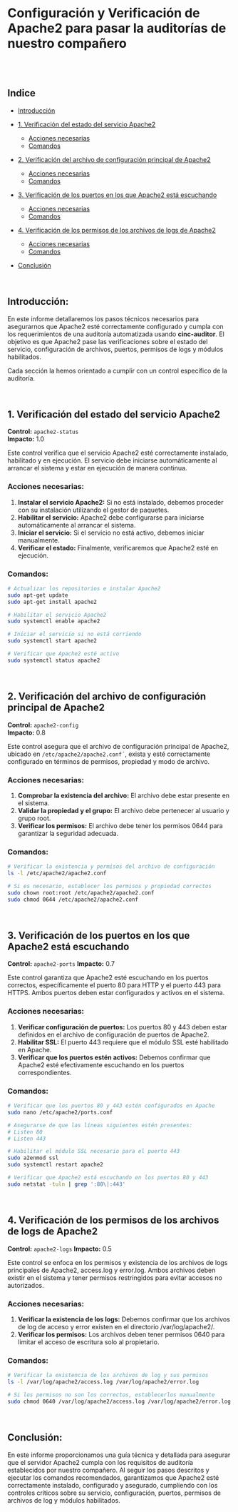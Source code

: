 # Configuración y Verificación de Apache2 para pasar la auditorías de nuestro compañero

<br><br>

## Indice
-  [Introducción](#introducción)
- [1. Verificación del estado del servicio Apache2](#1-verificación-del-estado-del-servicio-apache2)
  - [Acciones necesarias](#acciones-necesarias)
  - [Comandos](#comandos)
  
- [2. Verificación del archivo de configuración principal de Apache2](#2-verificación-del-archivo-de-configuración-principal-de-apache2)
  - [Acciones necesarias](#acciones-necesarias-1)
  - [Comandos](#comandos-1)
  
- [3. Verificación de los puertos en los que Apache2 está escuchando](#3-verificación-de-los-puertos-en-los-que-apache2-está-escuchando)
  - [Acciones necesarias](#acciones-necesarias-2)
  - [Comandos](#comandos-2)
  
- [4. Verificación de los permisos de los archivos de logs de Apache2](#4-verificación-de-los-permisos-de-los-archivos-de-logs-de-apache2)
  - [Acciones necesarias](#acciones-necesarias-3)
  - [Comandos](#comandos-3)

- [Conclusión](#conclusión)

<br>

## Introducción:

En este informe detallaremos los pasos técnicos necesarios para asegurarnos que Apache2 esté correctamente configurado y cumpla con los requerimientos de una auditoría automatizada usando **cinc-auditor**. El objetivo es que Apache2 pase las verificaciones sobre el estado del servicio, configuración de archivos, puertos, permisos de logs y módulos habilitados.

Cada sección la hemos orientado a cumplir con un control específico de la auditoría.

<br>

## 1. Verificación del estado del servicio Apache2
**Control:** `apache2-status`  
**Impacto:** 1.0

Este control verifica que el servicio Apache2 esté correctamente instalado, habilitado y en ejecución. El servicio debe iniciarse automáticamente al arrancar el sistema y estar en ejecución de manera continua.

### Acciones necesarias:

1. **Instalar el servicio Apache2:** Si no está instalado, debemos proceder con su instalación utilizando el gestor de paquetes.
2. **Habilitar el servicio:** Apache2 debe configurarse para iniciarse automáticamente al arrancar el sistema.
3. **Iniciar el servicio:** Si el servicio no está activo, debemos iniciar manualmente.
4. **Verificar el estado:** Finalmente, verificaremos que Apache2 esté en ejecución.

### Comandos:

```bash
# Actualizar los repositorios e instalar Apache2
sudo apt-get update
sudo apt-get install apache2

# Habilitar el servicio Apache2
sudo systemctl enable apache2

# Iniciar el servicio si no está corriendo
sudo systemctl start apache2

# Verificar que Apache2 esté activo
sudo systemctl status apache2
```

<br>

## 2. Verificación del archivo de configuración principal de Apache2
**Control:** `apache2-config`  
**Impacto:** 0.8

Este control asegura que el archivo de configuración principal de Apache2, ubicado en `/etc/apache2/apache2.conf´`, exista y esté correctamente configurado en términos de permisos, propiedad y modo de archivo.

### Acciones necesarias:
1. **Comprobar la existencia del archivo:** El archivo debe estar presente en el sistema.
2. **Validar la propiedad y el grupo:** El archivo debe pertenecer al usuario y grupo root.
3. **Verificar los permisos:** El archivo debe tener los permisos 0644 para garantizar la seguridad adecuada.

### Comandos:

```bash
# Verificar la existencia y permisos del archivo de configuración
ls -l /etc/apache2/apache2.conf

# Si es necesario, establecer los permisos y propiedad correctos
sudo chown root:root /etc/apache2/apache2.conf
sudo chmod 0644 /etc/apache2/apache2.conf
```
<br>

## 3. Verificación de los puertos en los que Apache2 está escuchando
**Control:** `apache2-ports`
**Impacto:** 0.7

Este control garantiza que Apache2 esté escuchando en los puertos correctos, específicamente el puerto 80 para HTTP y el puerto 443 para HTTPS. Ambos puertos deben estar configurados y activos en el sistema.

### Acciones necesarias:
1. **Verificar configuración de puertos:** Los puertos 80 y 443 deben estar definidos en el archivo de configuración de puertos de Apache2.
2. **Habilitar SSL:** El puerto 443 requiere que el módulo SSL esté habilitado en Apache.
3. **Verificar que los puertos estén activos:** Debemos confirmar que Apache2 esté efectivamente escuchando en los puertos correspondientes.

### Comandos:

```bash
# Verificar que los puertos 80 y 443 estén configurados en Apache
sudo nano /etc/apache2/ports.conf

# Asegurarse de que las líneas siguientes estén presentes:
# Listen 80
# Listen 443

# Habilitar el módulo SSL necesario para el puerto 443
sudo a2enmod ssl
sudo systemctl restart apache2

# Verificar que Apache2 está escuchando en los puertos 80 y 443
sudo netstat -tuln | grep ':80\|:443'
```
<br>

## 4. Verificación de los permisos de los archivos de logs de Apache2
**Control:** `apache2-logs`
**Impacto:** 0.5

Este control se enfoca en los permisos y existencia de los archivos de logs principales de Apache2, access.log y error.log. Ambos archivos deben existir en el sistema y tener permisos restringidos para evitar accesos no autorizados.

### Acciones necesarias:
1. **Verificar la existencia de los logs:** Debemos confirmar que los archivos de log de acceso y error existen en el directorio /var/log/apache2/.
2. **Verificar los permisos:** Los archivos deben tener permisos 0640 para limitar el acceso de escritura solo al propietario.

### Comandos:

```bash
# Verificar la existencia de los archivos de log y sus permisos
ls -l /var/log/apache2/access.log /var/log/apache2/error.log

# Si los permisos no son los correctos, establecerlos manualmente
sudo chmod 0640 /var/log/apache2/access.log /var/log/apache2/error.log
```
<br>

## Conclusión:
En este informe proporcionamos una guía técnica y detallada para asegurar que el servidor Apache2 cumpla con los requisitos de auditoría establecidos por nuestro compañero. Al seguir los pasos descritos y ejecutar los comandos recomendados, garantizamos que Apache2 esté correctamente instalado, configurado y asegurado, cumpliendo con los controles críticos sobre su servicio, configuración, puertos, permisos 
de archivos de log y módulos habilitados.
